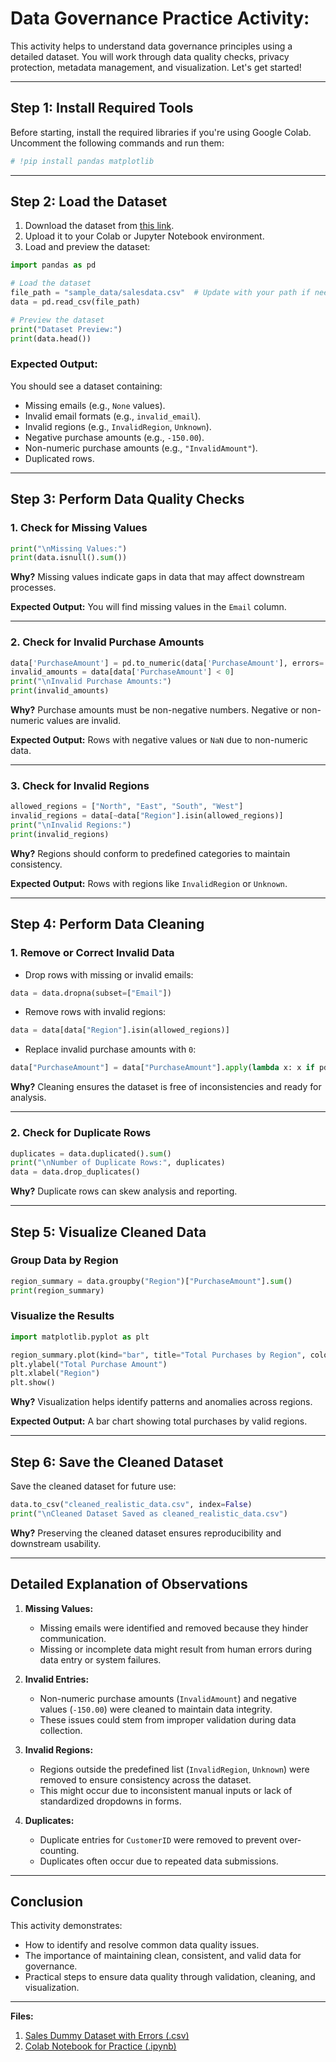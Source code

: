 
# Data Governance Practice Activity: 

This activity helps to understand data governance principles using a detailed dataset. You will work through data quality checks, privacy protection, metadata management, and visualization. Let's get started!

---

## Step 1: Install Required Tools

Before starting, install the required libraries if you're using Google Colab. Uncomment the following commands and run them:

```python
# !pip install pandas matplotlib
```

---

## Step 2: Load the Dataset

1. Download the dataset from [this link](Dataset/salesdata.csv).
2. Upload it to your Colab or Jupyter Notebook environment.
3. Load and preview the dataset:

```python
import pandas as pd

# Load the dataset
file_path = "sample_data/salesdata.csv"  # Update with your path if needed
data = pd.read_csv(file_path)

# Preview the dataset
print("Dataset Preview:")
print(data.head())
```

### **Expected Output:**
You should see a dataset containing:
- Missing emails (e.g., `None` values).
- Invalid email formats (e.g., `invalid_email`).
- Invalid regions (e.g., `InvalidRegion`, `Unknown`).
- Negative purchase amounts (e.g., `-150.00`).
- Non-numeric purchase amounts (e.g., `"InvalidAmount"`).
- Duplicated rows.

---

## Step 3: Perform Data Quality Checks

### 1. **Check for Missing Values**
```python
print("\nMissing Values:")
print(data.isnull().sum())
```
**Why?**
Missing values indicate gaps in data that may affect downstream processes.

**Expected Output:**
You will find missing values in the `Email` column.

---

### 2. **Check for Invalid Purchase Amounts**
```python
data['PurchaseAmount'] = pd.to_numeric(data['PurchaseAmount'], errors='coerce')
invalid_amounts = data[data['PurchaseAmount'] < 0]
print("\nInvalid Purchase Amounts:")
print(invalid_amounts)
```
**Why?**
Purchase amounts must be non-negative numbers. Negative or non-numeric values are invalid.

**Expected Output:**
Rows with negative values or `NaN` due to non-numeric data.

---

### 3. **Check for Invalid Regions**
```python
allowed_regions = ["North", "East", "South", "West"]
invalid_regions = data[~data["Region"].isin(allowed_regions)]
print("\nInvalid Regions:")
print(invalid_regions)
```
**Why?**
Regions should conform to predefined categories to maintain consistency.

**Expected Output:**
Rows with regions like `InvalidRegion` or `Unknown`.

---

## Step 4: Perform Data Cleaning

### 1. **Remove or Correct Invalid Data**
- Drop rows with missing or invalid emails:
```python
data = data.dropna(subset=["Email"])
```

- Remove rows with invalid regions:
```python
data = data[data["Region"].isin(allowed_regions)]
```

- Replace invalid purchase amounts with `0`:
```python
data["PurchaseAmount"] = data["PurchaseAmount"].apply(lambda x: x if pd.notnull(x) and x >= 0 else 0)
```

**Why?**
Cleaning ensures the dataset is free of inconsistencies and ready for analysis.

---

### 2. **Check for Duplicate Rows**
```python
duplicates = data.duplicated().sum()
print("\nNumber of Duplicate Rows:", duplicates)
data = data.drop_duplicates()
```

**Why?**
Duplicate rows can skew analysis and reporting.

---

## Step 5: Visualize Cleaned Data

### Group Data by Region
```python
region_summary = data.groupby("Region")["PurchaseAmount"].sum()
print(region_summary)
```

### Visualize the Results
```python
import matplotlib.pyplot as plt

region_summary.plot(kind="bar", title="Total Purchases by Region", color=['blue', 'orange', 'green', 'red'])
plt.ylabel("Total Purchase Amount")
plt.xlabel("Region")
plt.show()
```

**Why?**
Visualization helps identify patterns and anomalies across regions.

**Expected Output:**
A bar chart showing total purchases by valid regions.

---

## Step 6: Save the Cleaned Dataset

Save the cleaned dataset for future use:
```python
data.to_csv("cleaned_realistic_data.csv", index=False)
print("\nCleaned Dataset Saved as cleaned_realistic_data.csv")
```

**Why?**
Preserving the cleaned dataset ensures reproducibility and downstream usability.

---

## Detailed Explanation of Observations

1. **Missing Values:**
   - Missing emails were identified and removed because they hinder communication.
   - Missing or incomplete data might result from human errors during data entry or system failures.

2. **Invalid Entries:**
   - Non-numeric purchase amounts (`InvalidAmount`) and negative values (`-150.00`) were cleaned to maintain data integrity.
   - These issues could stem from improper validation during data collection.

3. **Invalid Regions:**
   - Regions outside the predefined list (`InvalidRegion`, `Unknown`) were removed to ensure consistency across the dataset.
   - This might occur due to inconsistent manual inputs or lack of standardized dropdowns in forms.

4. **Duplicates:**
   - Duplicate entries for `CustomerID` were removed to prevent over-counting.
   - Duplicates often occur due to repeated data submissions.

---

## Conclusion

This activity demonstrates:
- How to identify and resolve common data quality issues.
- The importance of maintaining clean, consistent, and valid data for governance.
- Practical steps to ensure data quality through validation, cleaning, and visualization.

---

**Files:**
1. [Sales Dummy Dataset with Errors (.csv)](Dataset/salesdata.csv)
2. [Colab Notebook for Practice (.ipynb)](Codes/Data_Governance_Practice.ipynb)


